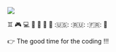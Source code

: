 ![](https://img.shields.io/static/v1?label=Hi,%20I%E2%80%99m&message=@Drakamordo&color=gold)

:gemini: :video_game: :computer: :sunrise_over_mountains: :christmas_tree: :rowboat: :book: :🇺🇸: :🇷🇺: :🇫🇷: :milky_way:

:point_right: The good time for the coding !!!


<!---
Drakamordo/Drakamordo is a ✨ special ✨ repository because its `README.md` (this file) appears on your GitHub profile.
You can click the Preview link to take a look at your changes.
--->
